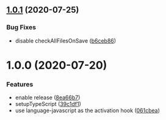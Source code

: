 ## [1.0.1](https://github.com/atom-ide-community/atom-ide-javascript/compare/v1.0.0...v1.0.1) (2020-07-25)


### Bug Fixes

* disable checkAllFilesOnSave ([b6ceb86](https://github.com/atom-ide-community/atom-ide-javascript/commit/b6ceb867ebb652af14d62118df3911200d318195))

# 1.0.0 (2020-07-20)


### Features

* enable release ([8ea66b7](https://github.com/atom-ide-community/atom-ide-javascript/commit/8ea66b720f85fc8f36ddd90f59a8e15cb1d4dc89))
* setupTypeScript ([39c1df1](https://github.com/atom-ide-community/atom-ide-javascript/commit/39c1df10f6fb9ac82ff072e5aa877204b1ad1a05))
* use language-javascript as the activation hook ([061cbea](https://github.com/atom-ide-community/atom-ide-javascript/commit/061cbea8d19265c874eabaae0e1bd43ca5fbd33f))
